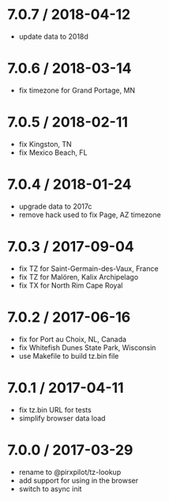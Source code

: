 
7.0.7 / 2018-04-12
==================

 * update data to 2018d

7.0.6 / 2018-03-14
==================

 * fix timezone for Grand Portage, MN

7.0.5 / 2018-02-11
==================

 * fix Kingston, TN
 * fix Mexico Beach, FL

7.0.4 / 2018-01-24
==================

 * upgrade data to 2017c
 * remove hack used to fix Page, AZ timezone

7.0.3 / 2017-09-04
==================

 * fix TZ for Saint-Germain-des-Vaux, France
 * fix TZ for Malören, Kalix Archipelago
 * fix TX for North Rim Cape Royal

7.0.2 / 2017-06-16
==================

 * fix for Port au Choix, NL, Canada
 * fix Whitefish Dunes State Park, Wisconsin
 * use Makefile to build tz.bin file

7.0.1 / 2017-04-11
==================

 * fix tz.bin URL for tests
 * simplify browser data load

7.0.0 / 2017-03-29
==================

 * rename to @pirxpilot/tz-lookup
 * add support for using in the browser
 * switch to async init
